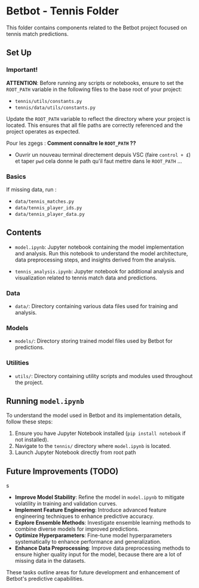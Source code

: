 # Betbot - Tennis Folder

This folder contains components related to the Betbot project focused on tennis match predictions.

## Set Up 

### Important!

**ATTENTION**: Before running any scripts or notebooks, ensure to set the `ROOT_PATH` variable in the following files to the base root of your project:

- `tennis/utils/constants.py`
- `tennis/data/utils/constants.py`

Update the `ROOT_PATH` variable to reflect the directory where your project is located. This ensures that all file paths are correctly referenced and the project operates as expected.

Pour les zgegs : **Comment connaître le `ROOT_PATH` ??** 
- Ouvrir un nouveau terminal directement depuis VSC (faire `control + £`) et taper `pwd` cela donne le path qu'il faut mettre dans le `ROOT_PATH` ...

### Basics 

If missing data, run : 

- `data/tennis_matches.py`
- `data/tennis_player_ids.py`
- `data/tennis_player_data.py`


## Contents

- `model.ipynb`: Jupyter notebook containing the model implementation and analysis. Run this notebook to understand the model architecture, data preprocessing steps, and insights derived from the analysis.

- `tennis_analysis.ipynb`: Jupyter notebook for additional analysis and visualization related to tennis match data and predictions.

### Data

- `data/`: Directory containing various data files used for training and analysis.

### Models

- `models/`: Directory storing trained model files used by Betbot for predictions.

### Utilities

- `utils/`: Directory containing utility scripts and modules used throughout the project.

## Running `model.ipynb`

To understand the model used in Betbot and its implementation details, follow these steps:

1. Ensure you have Jupyter Notebook installed (`pip install notebook` if not installed).
2. Navigate to the `tennis/` directory where `model.ipynb` is located.
3. Launch Jupyter Notebook directly from root path

## Future Improvements (TODO)
s
- **Improve Model Stability**: Refine the model in `model.ipynb` to mitigate volatility in training and validation curves.
- **Implement Feature Engineering**: Introduce advanced feature engineering techniques to enhance predictive accuracy.
- **Explore Ensemble Methods**: Investigate ensemble learning methods to combine diverse models for improved predictions.
- **Optimize Hyperparameters**: Fine-tune model hyperparameters systematically to enhance performance and generalization.
- **Enhance Data Preprocessing**: Improve data preprocessing methods to ensure higher quality input for the model, because there are a lot of missing data in the datasets.

These tasks outline areas for future development and enhancement of Betbot's predictive capabilities.

